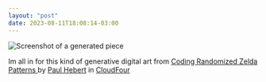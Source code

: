 ```yaml
---
layout: "post"
date: 2023-08-11T18:08:14-03:00
---
```


![Screenshot of a generated piece](/static/stream/randomizedzelda.png)

Im all in for this kind of generative digital art from [ Coding Randomized Zelda Patterns ](https://cloudfour.com/thinks/coding-randomized-zelda-patterns/) by [Paul Hebert](https://cloudfour.com/is/paul/) in [CloudFour](https://cloudfour.com/)
